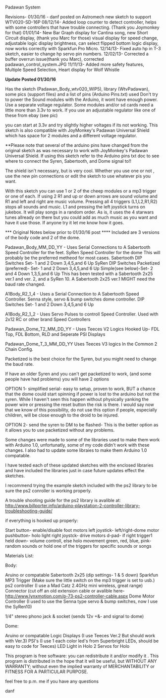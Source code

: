 Padawan System

Revisions-    01/30/16 - danf posted on Astromech new sketch to support WTV020-SD-16P
              08/12/14- Added loop counter to detect controller, helps with some controllers that have trouble connecting.
                        (Thank you Joymonkey for that)
              01/01/14- New Bar Graph display for Cantina song, new Short Circuit display, (thank you Marc for those) 
                        visual display for speed change, adjustable logic display brightness, can select flipped bottom logic display, 
                        now works correctly with Sparkfun Pro Micro.
              12/14/13- Fixed auto hp in T-3 sketch, easier to change hp servo pin numbers.
              12/02/13- Corrected a buffer overrun issue(thank you Marc), corrected padawan_control_system.JPG
              11/11/13- Added more safety features, Multiple Speed Selection, Heart display for Wolf Whistle

**Update Posted 01/30/16**

Has the sketch (Padawan_Body_wtv020_WIP5), library (WtvPadawan), some pics (support files) and a list of pins (Arduino Pins.txt) used
Don't try to power the Sound modules with the Arduino, it wont have enough power. Use a separate voltage regulator.
Some modules and/or sd cards need a little more than 3.3v to work. If you use an adjustable regulator like one of these from ebay (see pic)

you can start at 3.3v and try slightly higher voltages if its not working.
This sketch is also compatible with JoyMonkey's Padawan Universal Shield which has space for 2 modules and a different voltage regulator.

**Please note that several of the arduino pins have changed from the original sketch as was necessary to work with JoyMonkey's Padawan Universal Shield. If using this sketch refer to the Arduino pins txt doc to see where to connect the Syren, Sabertooth, and Dome signal to!!

The shield isn't necessary, but is very cool. Whether you use one or not , use the new pin connections or edit the sketch to use whatever pis you want.

With this sketch you can use 1 or 2 of the cheep modules or a mp3 trigger or one of each. If using 2 R1 and up or down arrows are sound volume and R1 and left and right are music volume. Pressing all 4 triggers (L1,L2,R1,R2) stops all sounds and music. L1 and pressing the left joystick turns on jukebox. It will play songs in a random order. As is, it uses the 4 starwars tunes allready on there but you could add as much music as you want and have it use those.
If anyone try it let me know how it goes.

*** Original Notes below prior to 01/30/16 post ****
Included are 3 versions of the body code and 2 of the dome.

Padawan_Body_MM_DD_YY -
                               Uses Serial Connections to A Sabertooth Speed Controller for the feet.
                               SyRen Speed Controller for the dome
                               This will probably be the preferred metheod for most cases.
                               Sabertooth DIP Switches Set- 1 and 2 Down 3,4,5,and 6 Up
                               SyRen DIP Switches Packetized (preferred)- Set- 1 and 2 Down 3,4,5,and 6 Up
                                                                  Simple(see below)-Set- 2 and 4 Down 1,3,5,and 6 Up
                               This has been tested with a Sabertooth 2x25 ver.1 and ver. 2, and a SyRen 10. 
                               A Sabertooth 2x25 ver.1  MIGHT need the baud rate changed.

A1Body_R2_1_4 - 
                              Uses a Serial Connection to A Sabertooth Speed Controller. 
                              Senna style, servo & bump switches dome controller.
                               DIP Switches Set- 1 and 2 Down 3,4,5,and 6 Up

A1Body_R2_1_2 - 
                               Uses Servo Pulses to controll Speed Controller.
                               Used with 2x12 RC or other brand Speed Controllers

Padawan_Dome_T2_MM_DD_YY - 
                               Uses Teeces V2 Logics  Hooked Up- FDL Top, FDL Bottom, RLD and Seperate PSI Displays

Padawan_Dome_T_3_MM_DD_YY
                               Uses Teeces V3 logics In the Common 2 Chain Config.


Packetized is the best choice for the Syren, but you might need to change the baud rate.

If have an older Syren and you can't get packetized to work, (and some people have had problems) you will have 2 options

OPTION 1- simplified serial- easy to setup, proven to work, 
          BUT a chance that the dome could start spinning if power is lost to the arduino but not the syren. 
          While I haven't seen this happen without physically yanking the power wire or pressing the reset button the risk is there. 
          I would say now that we know of this possibility, do not use this option if people, 
          especially children, will be close enough to the droid to be injured.

OPTION 2- send the syren to DM to be flashed- This is the better option as it allows you to use packetized without any problems.

Some changes were made to some of the libraries used to make them work with Arduino 1.0, unfortunatly, some of my code didn't work with these changes.
I also had to update some libraies to make them Arduino 1.0 compatable.

I have tested each of these updated sketches with the enclosed libraries and have included the libraries just in case future updates effect the sketches.

I recommend trying the example sketch included with the ps2 library to be sure the ps2 conroller is working properly.

A trouble shooting guide for the ps2 library is avalible at:
http://www.billporter.info/arduino-playstation-2-controller-library-troubleshooting-guide/


if everything is hooked up properly:

Start button- enable/disable foot motors
left joystick- left/right-dome motor
               pushbutton- holo light
right joystck- drive motors
d-pad- if right trigger1 held down- volume controll, else holo movement
green, red, blue, pink- random sounds or hold one of the triggers for specific sounds or songs


Materials List:

Body:

Aruino or compatable 
Sabertooth 2x25  (dip settings- 1 & 5 down)
Sparkfun MP3 Trigger (Make sure the little switch on the mp3 trigger is set to usb.)
ps2 controller (I use a Mad Catz 2.4GHz mini wireless, great range)
Connector (cut off an old extension cable or avalible here- http://www.lynxmotion.com/p-73-ps2-controller-cable.aspx
Dome Motor Controller (I used to use the Senna type servo & bump switches, now I use the SyRen10)

1/4" stereo phono jack & socket (sends 12v +&- and signal to dome)

Dome:

Aruino or compatable 
Logic Displays (I use Teeces Ver.2 But should work with Ver.3)
PSI's (I use 1 each color led's from Superbright LEDs, should be easy to code for Teeces)
LED Light in Holo
2 Servos for Holo

This program is free software: you can redistribute it and/or modify it .
This program is distributed in the hope that it will be useful,
but WITHOUT ANY WARRANTY; without even the implied warranty of
MERCHANTABILITY or FITNESS FOR A PARTICULAR PURPOSE.

feel free to p.m. me if you have any questions

danf